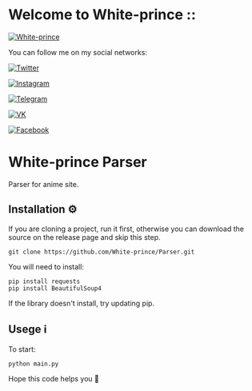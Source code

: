 # Welcome to White-prince ::

 [![White-prince](https://github.com/White-prince/White-prince/blob/main/assets/White-prince_0.jpg?raw=true)](https://white-prince.github.io/Homepage/)

You can follow me on my social networks:

[![Twitter](https://img.shields.io/badge/-Twitter-131313?style=for-the-badge&logo=Twitter)](https://twitter.com/White_prince_0)

[![Instagram](https://img.shields.io/badge/-Instagram-131313?style=for-the-badge&logo=Instagram)](https://www.instagram.com/0xe_white_prince_ex0/)

[![Telegram](https://img.shields.io/badge/-Telegram-131313?style=for-the-badge&logo=Telegram)](https://t.me/Dark_Hub_info)

[![VK](https://img.shields.io/badge/-VK-131313?style=for-the-badge&logo=VK)](https://vk.com/id333667069)

[![Facebook](https://img.shields.io/badge/-Facebook-131313?style=for-the-badge&logo=Facebook)](https://www.facebook.com/profile.php?id=100023988285502)

# White-prince Parser 

Parser for anime site.

## Installation :gear:

If you are cloning a project, run it first, otherwise you can download the source on the release page and skip this step.

    git clone https://github.com/White-prince/Parser.git

You will need to install:

    pip install requests
    pip install BeautifulSoup4

If the library doesn't install, try updating pip.

## Usege :information_source:

To start:
    
    python main.py

Hope this code helps you :crown:
